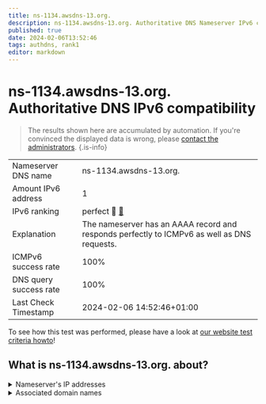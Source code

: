 ```yaml
---
title: ns-1134.awsdns-13.org.
description: ns-1134.awsdns-13.org. Authoritative DNS Nameserver IPv6 compatibility
published: true
date: 2024-02-06T13:52:46
tags: authdns, rank1
editor: markdown
---
```


# ns-1134.awsdns-13.org. Authoritative DNS IPv6 compatibility

> The results shown here are accumulated by automation. If you're convinced the displayed data is wrong, please [contact the administrators](/howto/chat). 
{.is-info}




|   |   |
| - | - |
| Nameserver DNS name | ns-1134.awsdns-13.org.
| Amount IPv6 address | 1
| IPv6 ranking | perfect :1st_place_medal: [🔗](/howto/ranking) |
| Explanation | The nameserver has an AAAA record and responds perfectly to ICMPv6 as well as DNS requests. |
| ICMPv6 success rate | 100%|
| DNS query success rate | 100% |
| Last Check Timestamp | 2024-02-06 14:52:46+01:00 |

To see how this test was performed, please have a look at [our website test criteria howto](/howto/testcriteria/authdns)!


## What is ns-1134.awsdns-13.org. about?




<details>
<summary>Nameserver's IP addresses</summary>

2600:9000:5304:6e00::1

</details>



<details>
<summary>Associated domain names</summary>

pluto.tv

</details>
